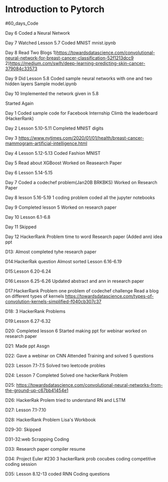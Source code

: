 # Introduction to Pytorch
 #60_days_Code
 
Day 6
Coded a Neural Network

Day 7
Watched Lesson 5.7
Coded MNIST
mnist.ipynb

Day 8
Read Two Blogs
1)https://towardsdatascience.com/convolutional-neural-network-for-breast-cancer-classification-52f1213dcc9
2)https://medium.com/swlh/deep-learning-predicting-skin-cancer-379084c33573

Day 9
Did Lesson 5.8
Coded sample neural networks with one and two hidden layers
Sample model.ipynb

Day 10
Implemented the network given in 5.8


Started Again

Day 1
Coded sample code for Facebook Internship
Climb the leaderboard (HackerRank)

Day 2 
Lesson 5.10-5.11
Completed MNIST digits

Day 3
https://www.nytimes.com/2020/01/01/health/breast-cancer-mammogram-artificial-intelligence.html

Day 4
Lesson 5.12-5.13
Coded Fashion MNIST

Day 5
Read about XGBoost
Worked on Reasearch Paper

Day 6
Lesson 5.14-5.15

Day 7
Coded a codechef problem(Jan20B BRKBKS)
Worked on Research Paper

Day 8
lesson 5.16-5.19
1 coding problem
coded all the jupyter notebooks

Day 9
Completed lesson 5
Worked on research paper

Day 10
Lesson 6.1-6.8

Day 11 Skipped

Day 12 
HackerRank Problem  time to word
Research paper (Added ann)
idea ppt

D13: Almost completed tyhe research paper

D14:HackerRak question Almost sorted
Lesson 6.16-6.19

D15:Lesson 6.20-6.24

D16:Lesson 6.25-6.26
Updated abstract and ann in research paper

D17:HackerRank Problem
one problem of codechef challenge
Read a blog on different types of kernels
https://towardsdatascience.com/types-of-convolution-kernels-simplified-f040cb307c37

D18: 3 HackerRank Problems

D19:Lesson 6.27-6.32

D20: Completed lesson 6
Started making ppt for webinar
worked on research paper

D21:
Made ppt
Assgn

D22:
Gave a webinar on CNN
Attended Training and solved 5 questions

D23:
Lesson 7.1-7.5
Solved two leetcode probles

D24:
Lesson 7 Completed
Solved one hackerRank Problem

D25:
https://towardsdatascience.com/convolutional-neural-networks-from-the-ground-up-c67bb41454e1

D26:
HackerRak Prolem
tried to understand RN and LSTM

D27: 
Lesson 7.1-7.10

D28:
HackerRank Problem Lisa's Workbook

D29-30: Skipped

D31-32:web Scrapping
Coding

D33: Research paper
compiler
resume

D34:
Project Euler #230
3 hackerRank prob
cocubes coding
competitive coding session

D35: 
Lesson 8.12-13
coded RNN
Coding questions

